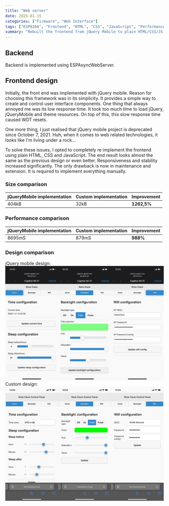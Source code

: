 ```yaml
---
title: "Web server"
date: 2025-01-15
categories: ["Firmware", "Web Interface"]
tags: ["ESP8266", "Frontend", "HTML", "CSS", "JavaScript", "Performance"]
summary: "Rebuilt the frontend from jQuery Mobile to plain HTML/CSS/JS, making it faster, lighter, and more responsive."
---
```


## Backend
Backend is implemented using ESPAsyncWebServer.

## Frontend design
Initially, the front end was implemented with jQuery mobile. Reason for choosing this framework was in its simplicity. It provides a simple way to create and control user interface components. One thing that always annoyed me was its low response time. It took too much time to load jQuery, jQueryMobile and theme resources. On top of this, this slow response time caused WDT resets.

One more thing, I just realised that  jQuery mobile project is deprecated since October 7, 2021. Huh, when it comes to web related technologies, it looks like I'm living under a rock...

To solve these issues, I opted to completely re implement the frontend using plain HTML, CSS and JavaScript. The end result looks almost the same as the previous design or even better. Responsiveness and stability increased significantly. The only drawback is now in maintenance and extension. It is required to implement everything manually.

### Size comparison
| jQueryMobile implementation | Custom implementation | Improvement |
|-----------------------------|-----------------------|-------------|
| 404kB                       | 32kB                  | **1262,5%** |

### Performance comparison
| jQueryMobile implementation | Custom implementation | Improvement |
|-----------------------------|-----------------------|-------------|
| 8695mS                      | 879mS                 | **988%**    |

### Design comparison
jQuery mobile design:
![jQuery mobile design of nixie clock's frontend](nixie-clock-jquery-mobile-frontend.webp)
Custom design:
![Custom design of nixie clock's frontend](nixie-clock-custom-frontend.webp)